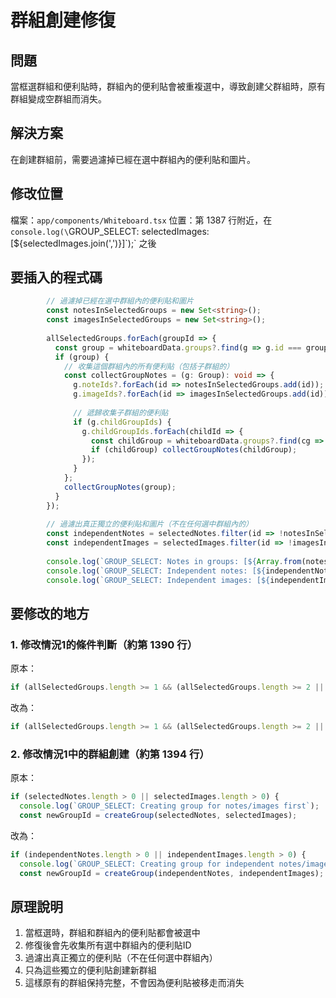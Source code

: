 # 群組創建修復

## 問題
當框選群組和便利貼時，群組內的便利貼會被重複選中，導致創建父群組時，原有群組變成空群組而消失。

## 解決方案
在創建群組前，需要過濾掉已經在選中群組內的便利貼和圖片。

## 修改位置
檔案：`app/components/Whiteboard.tsx`
位置：第 1387 行附近，在 `console.log(\`GROUP_SELECT: selectedImages: [${selectedImages.join(',')}\]\`);` 之後

## 要插入的程式碼

```typescript
        // 過濾掉已經在選中群組內的便利貼和圖片
        const notesInSelectedGroups = new Set<string>();
        const imagesInSelectedGroups = new Set<string>();
        
        allSelectedGroups.forEach(groupId => {
          const group = whiteboardData.groups?.find(g => g.id === groupId);
          if (group) {
            // 收集這個群組內的所有便利貼（包括子群組的）
            const collectGroupNotes = (g: Group): void => {
              g.noteIds?.forEach(id => notesInSelectedGroups.add(id));
              g.imageIds?.forEach(id => imagesInSelectedGroups.add(id));
              
              // 遞歸收集子群組的便利貼
              if (g.childGroupIds) {
                g.childGroupIds.forEach(childId => {
                  const childGroup = whiteboardData.groups?.find(cg => cg.id === childId);
                  if (childGroup) collectGroupNotes(childGroup);
                });
              }
            };
            collectGroupNotes(group);
          }
        });
        
        // 過濾出真正獨立的便利貼和圖片（不在任何選中群組內的）
        const independentNotes = selectedNotes.filter(id => !notesInSelectedGroups.has(id));
        const independentImages = selectedImages.filter(id => !imagesInSelectedGroups.has(id));
        
        console.log(`GROUP_SELECT: Notes in groups: [${Array.from(notesInSelectedGroups).join(',')}]`);
        console.log(`GROUP_SELECT: Independent notes: [${independentNotes.join(',')}]`);
        console.log(`GROUP_SELECT: Independent images: [${independentImages.join(',')}]`);
```

## 要修改的地方

### 1. 修改情況1的條件判斷（約第 1390 行）
原本：
```typescript
if (allSelectedGroups.length >= 1 && (allSelectedGroups.length >= 2 || selectedNotes.length > 0 || selectedImages.length > 0)) {
```

改為：
```typescript
if (allSelectedGroups.length >= 1 && (allSelectedGroups.length >= 2 || independentNotes.length > 0 || independentImages.length > 0)) {
```

### 2. 修改情況1中的群組創建（約第 1394 行）
原本：
```typescript
if (selectedNotes.length > 0 || selectedImages.length > 0) {
  console.log(`GROUP_SELECT: Creating group for notes/images first`);
  const newGroupId = createGroup(selectedNotes, selectedImages);
```

改為：
```typescript
if (independentNotes.length > 0 || independentImages.length > 0) {
  console.log(`GROUP_SELECT: Creating group for independent notes/images first`);
  const newGroupId = createGroup(independentNotes, independentImages);
```

## 原理說明
1. 當框選時，群組和群組內的便利貼都會被選中
2. 修復後會先收集所有選中群組內的便利貼ID
3. 過濾出真正獨立的便利貼（不在任何選中群組內）
4. 只為這些獨立的便利貼創建新群組
5. 這樣原有的群組保持完整，不會因為便利貼被移走而消失